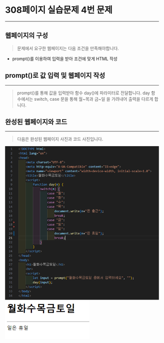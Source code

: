 # 308페이지 실습문제 4번 문제

-----------------------------

## 웹페이지의 구성

> 문제에서 요구한 웹페이지는 다음 조건을 만족해야합니다.

+ prompt()를 이용하여 입력을 받아 조건에 맞게 HTML 작성

## prompt()로 값 입력 및 웹페이지 작성

-----------------------------

> prompt()를 통해 값을 입력받아 함수 day()에 파라미터로 전달합니다.
> day 함수에서는 switch, case 문을 통해 월~목과 금~일 을 가려내어 출력을 다르게 합니다.

## 완성된 웹페이지와 코드

-----------------------------

> 다음은 완성된 웹페이지 사진과 코드 사진입니다.

<img src="./image/p308_4코드.png">
<img src="./image/p308_4웹페이지.png">